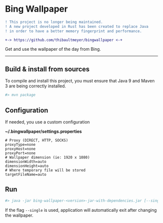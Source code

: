 # Bing Wallpaper

```diff
! This project is no longer being maintained.
! A new project developed in Rust has been created to replace Java
! in order to have a better memory fingerprint and performance.

+-> https://github.com/thibaultmeyer/bingwallpaper <-+
```


Get and use the wallpaper of the day from Bing.
*****

## Build & install from sources
To compile and install this project, you must ensure that Java 9 and Maven 3 are being correctly installed.

```bash
#> mvn package
```


## Configuration
If needed, you use a custom configuration

**~/.bingwallpaper/settings.properties**
```
# Proxy (DIRECT, HTTP, SOCKS)
proxyType=none
proxyHost=none
proxyPort=none
# Wallpaper dimension (ie: 1920 x 1080)
dimensionWidth=auto
dimensionHeight=auto
# Where temporary file will be stored
targetFileName=auto
```


## Run

```bash
#> java -jar bing-wallpaper-<version>-jar-with-dependencies.jar [--single]]
```

If the flag `--single` is used, application will automatically exit after changing the wallpaper.
